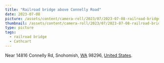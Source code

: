```yaml
---
title: "Railroad bridge above Connelly Road"
date: 2023-07-08
picture: /assets/content/camera-roll/2023/07/2023-07-08-railroad-bridge-above-connelly-road/20230709_015831807_iOS.jpg
thumbnail: /assets/content/camera-roll/2023/07/2023-07-08-railroad-bridge-above-connelly-road/20230709_015831807_iOS-thumbnail.jpg
type: picture
tags:
  - railroad bridge
  - Cathcart
---
```

Near 14816 Connelly Rd, Snohomish, [WA](/washington/) 98296, [United States](/united-states/).